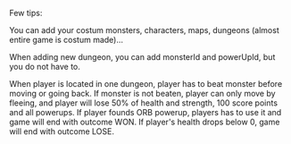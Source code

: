 Few tips:

You can add your costum monsters, characters, maps, dungeons (almost entire game is costum made)...

When adding new dungeon, you can add monsterId and powerUpId, but you do not have to.

When player is located in one dungeon, player has to beat monster before moving or going back.
If monster is not beaten, player can only move by fleeing, and player will lose 50% of health and strength, 100 score points and all powerups.
If player founds ORB powerup, players has to use it and game will end with outcome WON.
If player's health drops below 0, game will end with outcome LOSE.

